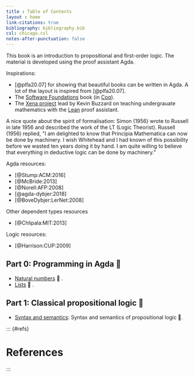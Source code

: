 ```yaml
---
title : Table of Contents
layout : home
link-citations: true
bibliography: bibliography.bib
csl: chicago.csl
notes-after-punctuation: false
---
```


This book is an introduction to propositional and first-order logic.
The material is developed using the proof assistant Agda.

Inspirations:

* [@plfa20.07] for showing that beautiful books can be written in Agda. A lot of the layout is inspired from [@plfa20.07].
* The [Software Foundations](https://softwarefoundations.cis.upenn.edu/) book (in [Coq](https://coq.inria.fr/)).
* The [Xena project](https://xenaproject.wordpress.com/) lead by Kevin Buzzard on teaching undergrauate mathematics with the [Lean](https://leanprover.github.io/) proof assistant.

A nice quote about the spirit of formalisation:
Simon (1956) wrote to Russell in late 1956 and described the work of the LT (Logic Theorist).
Russell (1956) replied, "I am delighted to know that Principia Mathematica can now be done by machinery. I wish Whitehead and I had known of this possibility before we wasted ten years doing it by hand. I am quite willing to believe that everything in deductive logic can be done by machinery."

Agda resources:

* [@Stump:ACM:2016]
* [@McBride:2013]
* [@Norell:AFP:2008]
* [@agda-dybjer:2018]
* [@BoveDybjer:LerNet:2008]

Other dependent types resources

* [@Chlipala:MIT:2013]

Logic resources:

* [@Harrison:CUP:2009]

## Part 0: Programming in Agda 🚧

- [Natural numbers](/part0/Naturals.md) 🚧 .
- [Lists](/part0/List.md) 🚧 .

## Part 1: Classical propositional logic 🚧

- [Syntax and semantics](/part1/Semantics.md): Syntax and semantics of propositional logic 🚧.

<!--
- [Normal forms]({{ site.baseurl }}/part1/NormalForms/): Negation, conjunctive, and disjunctive normal forms 🚧.
-->

::: {#refs}

# References

:::